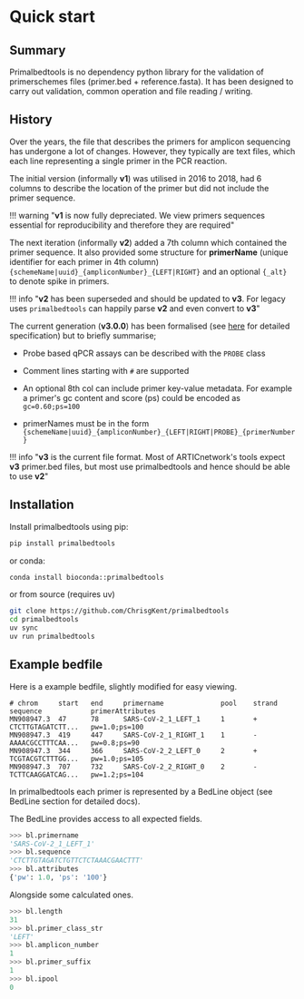 # Quick start

## Summary 
Primalbedtools is no dependency python library for the validation of primerschemes files (primer.bed + reference.fasta). It has been designed to carry out validation, common operation and file reading / writing. 


## History  
Over the years, the file that describes the primers for amplicon sequencing has undergone a lot of changes. However, they typically are text files, which each line representing a single primer in the PCR reaction.  

The initial version (informally **v1**) was utilised in 2016 to 2018, had 6 columns to describe the location of the primer but did not include the primer sequence. 

!!! warning "**v1** is now fully depreciated. We view primers sequences essential for reproducibility and therefore they are required"  

The next iteration (informally **v2**) added a 7th column which contained the primer sequence. It also provided some structure for __primerName__ (unique identifier for each primer in 4th column) `{schemeName|uuid}_{ampliconNumber}_{LEFT|RIGHT}` and an optional `{_alt}` to denote spike in primers. 

!!! info "**v2** has been superseded and should be updated to **v3**. For legacy uses `primalbedtools` can happily parse **v2** and even convert to **v3**"

The current generation (**v3.0.0**) has been formalised (see [here](https://github.com/artic-network/primerscheme-specs/blob/20816ff7cd53bdfaab7a605dee06de1c80be759f/pdf/primerscheme.pdf) for detailed specification) but to briefly summarise; 

- Probe based qPCR assays can be described with the `PROBE` class

- Comment lines starting with `#` are supported 

- An optional 8th col can include primer key-value metadata. For example a primer's gc content and score (ps) could be encoded as `gc=0.60;ps=100`

- primerNames must be in the form `{schemeName|uuid}_{ampliconNumber}_{LEFT|RIGHT|PROBE}_{primerNumber}`

!!! info "**v3** is the current file format. Most of ARTICnetwork's tools expect **v3** primer.bed files, but most use primalbedtools and hence should be able to use **v2**"

## Installation 

Install primalbedtools using pip:

```bash
pip install primalbedtools
```

or conda:

```bash
conda install bioconda::primalbedtools
```

or from source (requires uv)

```bash
git clone https://github.com/ChrisgKent/primalbedtools
cd primalbedtools 
uv sync 
uv run primalbedtools 
```

## Example bedfile

Here is a example bedfile, slightly modified for easy viewing. 
```
# chrom     start   end     primername              pool    strand  sequence            primerAttributes       
MN908947.3	47	    78	    SARS-CoV-2_1_LEFT_1	    1	    +	    CTCTTGTAGATCTT...   pw=1.0;ps=100
MN908947.3	419	    447	    SARS-CoV-2_1_RIGHT_1	1	    -	    AAAACGCCTTTCAA...   pw=0.8;ps=90
MN908947.3	344	    366	    SARS-CoV-2_2_LEFT_0	    2	    +	    TCGTACGTCTTTGG...   pw=1.0;ps=105
MN908947.3	707	    732	    SARS-CoV-2_2_RIGHT_0	2	    -	    TCTTCAAGGATCAG...   pw=1.2;ps=104
```

In primalbedtools each primer is represented by a BedLine object (see BedLine section for detailed docs).

The BedLine provides access to all expected fields.
```python
>>> bl.primername 
'SARS-CoV-2_1_LEFT_1'
>>> bl.sequence
'CTCTTGTAGATCTGTTCTCTAAACGAACTTT'
>>> bl.attributes
{'pw': 1.0, 'ps': '100'}
```

Alongside some calculated ones.
```python
>>> bl.length
31
>>> bl.primer_class_str
'LEFT'
>>> bl.amplicon_number
1
>>> bl.primer_suffix
1
>>> bl.ipool
0
```

